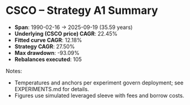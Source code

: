 # CSCO – Strategy A1 Summary

- **Span**: 1990-02-16 → 2025-09-19 (35.59 years)
- **Underlying (CSCO price) CAGR**: 22.45%
- **Fitted curve CAGR**: 12.18%
- **Strategy CAGR**: 27.50%
- **Max drawdown**: -93.09%
- **Rebalances executed**: 105

Notes:

- Temperatures and anchors per experiment govern deployment; see EXPERIMENTS.md for details.
- Figures use simulated leveraged sleeve with fees and borrow costs.
